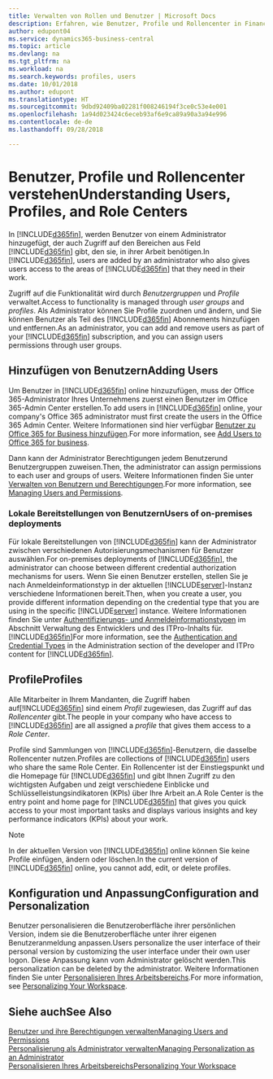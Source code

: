 ```yaml
---
title: Verwalten von Rollen und Benutzer | Microsoft Docs
description: Erfahren, wie Benutzer, Profile und Rollencenter in Finance and Operations, Business Central verwaltet werden.
author: edupont04
ms.service: dynamics365-business-central
ms.topic: article
ms.devlang: na
ms.tgt_pltfrm: na
ms.workload: na
ms.search.keywords: profiles, users
ms.date: 10/01/2018
ms.author: edupont
ms.translationtype: HT
ms.sourcegitcommit: 9dbd92409ba02281f008246194f3ce0c53e4e001
ms.openlocfilehash: 1a94d023424c6eceb93af6e9ca89a90a3a94e996
ms.contentlocale: de-de
ms.lasthandoff: 09/28/2018

---
```

# <a name="understanding-users-profiles-and-role-centers"></a><span data-ttu-id="9cc9f-103">Benutzer, Profile und Rollencenter verstehen</span><span class="sxs-lookup"><span data-stu-id="9cc9f-103">Understanding Users, Profiles, and Role Centers</span></span>

<span data-ttu-id="9cc9f-104">In [!INCLUDE[d365fin](includes/d365fin_md.md)], werden Benutzer von einem Administrator hinzugefügt, der auch Zugriff auf den Bereichen aus Feld [!INCLUDE[d365fin](includes/d365fin_md.md)] gibt, den sie, in ihrer Arbeit benötigen.</span><span class="sxs-lookup"><span data-stu-id="9cc9f-104">In [!INCLUDE[d365fin](includes/d365fin_md.md)], users are added by an administrator who also gives users access to the areas of [!INCLUDE[d365fin](includes/d365fin_md.md)] that they need in their work.</span></span>  

<span data-ttu-id="9cc9f-105">Zugriff auf die Funktionalität wird durch *Benutzergruppen* und *Profile* verwaltet.</span><span class="sxs-lookup"><span data-stu-id="9cc9f-105">Access to functionality is managed through *user groups* and *profiles*.</span></span> <span data-ttu-id="9cc9f-106">Als Administrator können Sie Profile zuordnen und ändern, und Sie können Benutzer als Teil des [!INCLUDE[d365fin](includes/d365fin_md.md)] Abonnements hinzufügen und  entfernen.</span><span class="sxs-lookup"><span data-stu-id="9cc9f-106">As an administrator, you can add and remove users as part of your [!INCLUDE[d365fin](includes/d365fin_md.md)] subscription, and you can assign users permissions through user groups.</span></span>  

## <a name="adding-users"></a><span data-ttu-id="9cc9f-107">Hinzufügen von Benutzern</span><span class="sxs-lookup"><span data-stu-id="9cc9f-107">Adding Users</span></span>

<span data-ttu-id="9cc9f-108">Um Benutzer in [!INCLUDE[d365fin](includes/d365fin_md.md)] online hinzuzufügen, muss der Office 365-Administrator Ihres Unternehmens zuerst einen Benutzer im Office 365-Admin Center erstellen.</span><span class="sxs-lookup"><span data-stu-id="9cc9f-108">To add users in [!INCLUDE[d365fin](includes/d365fin_md.md)] online, your company's Office 365 administrator must first create the users in the Office 365 Admin Center.</span></span> <span data-ttu-id="9cc9f-109">Weitere Informationen sind hier verfügbar [Benutzer zu Office 365 for Business hinzufügen](https://aka.ms/CreateOffice365Users).</span><span class="sxs-lookup"><span data-stu-id="9cc9f-109">For more information, see [Add Users to Office 365 for business](https://aka.ms/CreateOffice365Users).</span></span>

<span data-ttu-id="9cc9f-110">Dann kann der Administrator Berechtigungen jedem Benutzerund Benutzergruppen zuweisen.</span><span class="sxs-lookup"><span data-stu-id="9cc9f-110">Then, the administrator can assign permissions to each user and groups of users.</span></span> <span data-ttu-id="9cc9f-111">Weitere Informationen finden Sie unter [Verwalten von Benutzern und Berechtigungen](ui-how-users-permissions.md).</span><span class="sxs-lookup"><span data-stu-id="9cc9f-111">For more information, see [Managing Users and Permissions](ui-how-users-permissions.md).</span></span>  

### <a name="users-of-on-premises-deployments"></a><span data-ttu-id="9cc9f-112">Lokale Bereitstellungen von Benutzern</span><span class="sxs-lookup"><span data-stu-id="9cc9f-112">Users of on-premises deployments</span></span>

<span data-ttu-id="9cc9f-113">Für lokale Bereitstellungen von [!INCLUDE[d365fin](includes/d365fin_md.md)] kann der Administrator zwischen verschiedenen Autorisierungsmechanismen für Benutzer auswählen.</span><span class="sxs-lookup"><span data-stu-id="9cc9f-113">For on-premises deployments of [!INCLUDE[d365fin](includes/d365fin_md.md)], the administrator can choose between different credential authorization mechanisms for users.</span></span> <span data-ttu-id="9cc9f-114">Wenn Sie einen Benutzer erstellen, stellen Sie je nach Anmeldeinformationstyp in der aktuellen [!INCLUDE[server](includes/server.md)]-Instanz verschiedene Informationen bereit.</span><span class="sxs-lookup"><span data-stu-id="9cc9f-114">Then, when you create a user, you provide different information depending on the credential type that you are using in the specific [!INCLUDE[server](includes/server.md)] instance.</span></span> <span data-ttu-id="9cc9f-115">Weitere Informationen finden Sie unter [Authentifizierungs- und Anmeldeinformationstypen](/dynamics365/business-central/dev-itpro/administration/users-credential-types) im Abschnitt Verwaltung des Entwicklers und des ITPro-Inhalts für. [!INCLUDE[d365fin](includes/d365fin_md.md)]</span><span class="sxs-lookup"><span data-stu-id="9cc9f-115">For more information, see the [Authentication and Credential Types](/dynamics365/business-central/dev-itpro/administration/users-credential-types) in the Administration section of the developer and ITPro content for [!INCLUDE[d365fin](includes/d365fin_md.md)].</span></span>  

## <a name="profiles"></a><span data-ttu-id="9cc9f-116">Profile</span><span class="sxs-lookup"><span data-stu-id="9cc9f-116">Profiles</span></span>

<span data-ttu-id="9cc9f-117">Alle Mitarbeiter in Ihrem Mandanten, die Zugriff haben auf[!INCLUDE[d365fin](includes/d365fin_md.md)] sind einem *Profil* zugewiesen, das Zugriff  auf das *Rollencenter* gibt.</span><span class="sxs-lookup"><span data-stu-id="9cc9f-117">The people in your company who have access to [!INCLUDE[d365fin](includes/d365fin_md.md)] are all assigned a *profile* that gives them access to a *Role Center*.</span></span>

<span data-ttu-id="9cc9f-118">Profile sind Sammlungen von [!INCLUDE[d365fin](includes/d365fin_md.md)]-Benutzern, die dasselbe Rollencenter nutzen.</span><span class="sxs-lookup"><span data-stu-id="9cc9f-118">Profiles are collections of [!INCLUDE[d365fin](includes/d365fin_md.md)] users who share the same Role Center.</span></span> <span data-ttu-id="9cc9f-119">Ein Rollencenter ist der Einstiegspunkt und die Homepage für [!INCLUDE[d365fin](includes/d365fin_md.md)] und gibt Ihnen Zugriff zu den wichtigsten Aufgaben und zeigt verschiedene Einblicke und Schlüsselleistungsindikatoren (KPIs) über Ihre Arbeit an.</span><span class="sxs-lookup"><span data-stu-id="9cc9f-119">A Role Center is the entry point and home page for [!INCLUDE[d365fin](includes/d365fin_md.md)] that gives you quick access to your most important tasks and displays various insights and key performance indicators (KPIs) about your work.</span></span>  

> [!NOTE]  
>  <span data-ttu-id="9cc9f-120">In der aktuellen Version von [!INCLUDE[d365fin](includes/d365fin_md.md)] online können Sie keine Profile einfügen, ändern oder löschen.</span><span class="sxs-lookup"><span data-stu-id="9cc9f-120">In the current version of [!INCLUDE[d365fin](includes/d365fin_md.md)] online, you cannot add, edit, or delete profiles.</span></span>  

## <a name="configuration-and-personalization"></a><span data-ttu-id="9cc9f-121">Konfiguration und Anpassung</span><span class="sxs-lookup"><span data-stu-id="9cc9f-121">Configuration and Personalization</span></span>
<!--The concept of UI customization in [!INCLUDE[d365fin](includes/d365fin_md.md)] is divided in two:  

-   Configuration, performed by the administrator  

-   Personalization, performed by users  

The administrator configures the user interface for multiple users by customizing the user interface for a profile that the users are assigned to.  -->
<span data-ttu-id="9cc9f-122">Benutzer personalisieren die Benutzeroberfläche ihrer persönlichen Version, indem sie die Benutzeroberfläche unter ihrer eigenen Benutzeranmeldung anpassen.</span><span class="sxs-lookup"><span data-stu-id="9cc9f-122">Users personalize the user interface of their personal version by customizing the user interface under their own user logon.</span></span> <span data-ttu-id="9cc9f-123">Diese Anpassung kann vom Administrator gelöscht werden.</span><span class="sxs-lookup"><span data-stu-id="9cc9f-123">This personalization can be deleted by the administrator.</span></span> <span data-ttu-id="9cc9f-124">Weitere Informationen finden Sie unter [Personalisieren Ihres Arbeitsbereichs](ui-personalization-user.md).</span><span class="sxs-lookup"><span data-stu-id="9cc9f-124">For more information, see [Personalizing Your Workspace](ui-personalization-user.md).</span></span>  

## <a name="see-also"></a><span data-ttu-id="9cc9f-125">Siehe auch</span><span class="sxs-lookup"><span data-stu-id="9cc9f-125">See Also</span></span>  
[<span data-ttu-id="9cc9f-126">Benutzer und ihre Berechtigungen verwalten</span><span class="sxs-lookup"><span data-stu-id="9cc9f-126">Managing Users and Permissions</span></span>](ui-how-users-permissions.md)  
[<span data-ttu-id="9cc9f-127">Personalisierung als Administrator verwalten</span><span class="sxs-lookup"><span data-stu-id="9cc9f-127">Managing Personalization as an Administrator</span></span>](ui-personalization-manage.md)  
[<span data-ttu-id="9cc9f-128">Personalisieren Ihres Arbeitsbereichs</span><span class="sxs-lookup"><span data-stu-id="9cc9f-128">Personalizing Your Workspace</span></span>](ui-personalization-user.md)  

